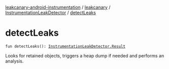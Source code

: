 [leakcanary-android-instrumentation](../../index.md) / [leakcanary](../index.md) / [InstrumentationLeakDetector](index.md) / [detectLeaks](./detect-leaks.md)

# detectLeaks

`fun detectLeaks(): `[`InstrumentationLeakDetector.Result`](-result/index.md)

Looks for retained objects, triggers a heap dump if needed and performs an analysis.

